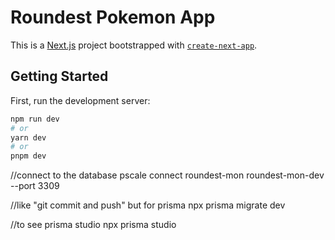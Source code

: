 # Roundest Pokemon App

This is a [Next.js](https://nextjs.org/) project bootstrapped with [`create-next-app`](https://github.com/vercel/next.js/tree/canary/packages/create-next-app).

## Getting Started

First, run the development server:

```bash
npm run dev
# or
yarn dev
# or
pnpm dev
```



//connect to the database
pscale connect roundest-mon roundest-mon-dev --port 3309

//like "git commit and push" but for prisma
npx prisma migrate dev

//to see prisma studio
npx prisma studio